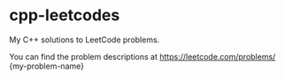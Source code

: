 # cpp-leetcodes
My C++ solutions to LeetCode problems.

You can find the problem descriptions at https://leetcode.com/problems/ {my-problem-name}
